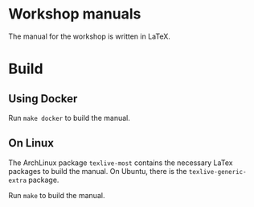 # Workshop manuals

The manual for the workshop is written in LaTeX.

# Build

## Using Docker
Run `make docker` to build the manual.

## On Linux
The ArchLinux package `texlive-most` contains the necessary LaTex packages to build the manual.
On Ubuntu, there is the `texlive-generic-extra` package.

Run `make` to build the manual.
